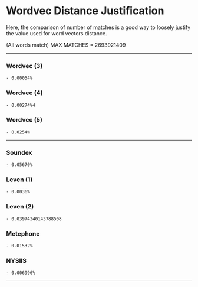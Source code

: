 # Wordvec Distance Justification

Here, the comparison of number of matches is a good way to loosely justify the value used for word vectors distance.

(All words match)
MAX MATCHES = 2693921409

----------------------------------------------------

### Wordvec (3)
	
	- 0.00054%

### Wordvec (4)

	- 0.00274%4

### Wordvec (5)

	- 0.0254%

----------------------------------------------------

### Soundex

	- 0.05670%

### Leven (1)
		
	- 0.0036%

### Leven (2)

	- 0.03974340143788508

### Metephone

	- 0.01532%

### NYSIIS

	- 0.006996%

----------------------------------------------------
